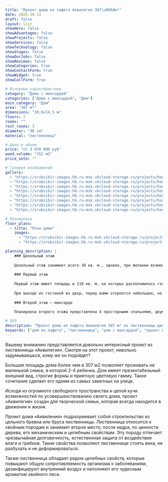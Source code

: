 ```yaml
---
title: "Проект дома из лафета Аквилегия 307\u00A0м²"
date: 2025-10-11
draft: false
layout: list
showHero: false
showAdvantages: false
showProjects: false
showServices: false
showTechnology: false
showStages: false
showOurJobs: false
showReviews: false
showCategories: true
showContactForm: true
showWidget: true
showCallForm: true

# Основные характеристики
category: "Дома с мансардой"
categories: ["Дома с мансардой", "Дом"]
main_category: "Дом"
area: "307 м²"
dimensions: "10,6x14,5 м"
floors: 2
rooms: ""
rest_rooms: 3
diameter: "38 см"
material: "лиственница"

# Цена и объем
price: "от 3 650 000 руб"
wood_volume: "352 м3"
price_note: ""

# Галерея изображений
gallery:
  - "https://srubsibir-images.hb.ru-msk.vkcloud-storage.ru/projects/houses/akvilegia-307/akvilegia-307-1.jpg"
  - "https://srubsibir-images.hb.ru-msk.vkcloud-storage.ru/projects/houses/akvilegia-307/akvilegia-307-2.jpg"
  - "https://srubsibir-images.hb.ru-msk.vkcloud-storage.ru/projects/houses/akvilegia-307/akvilegia-307-3.jpg"
  - "https://srubsibir-images.hb.ru-msk.vkcloud-storage.ru/projects/houses/akvilegia-307/akvilegia-307-4.jpg"
  - "https://srubsibir-images.hb.ru-msk.vkcloud-storage.ru/projects/houses/akvilegia-307/akvilegia-307-5.jpg"
  - "https://srubsibir-images.hb.ru-msk.vkcloud-storage.ru/projects/houses/akvilegia-307/akvilegia-307-6.jpg"
  - "https://srubsibir-images.hb.ru-msk.vkcloud-storage.ru/projects/houses/akvilegia-307/akvilegia-307-7.jpg"
  - "https://srubsibir-images.hb.ru-msk.vkcloud-storage.ru/projects/houses/akvilegia-307/akvilegia-307-8.jpg"

# Планировка
floor_plans:
  - title: "План дома"
    images:
      - "https://srubsibir-images.hb.ru-msk.vkcloud-storage.ru/projects/houses/akvilegia-307/akvilegia-307-7.jpg"
      - "https://srubsibir-images.hb.ru-msk.vkcloud-storage.ru/projects/houses/akvilegia-307/akvilegia-307-8.jpg"

planning_description: |
    ### Цокольный этаж
    
    Цокольный этаж занимает всего 30 кв. м., однако, при желании возможно его обустроить на всю площадь первого этажа, сделав там гараж на 2 автомобиля или несколько комнат с любимыми семейными развлечениями. Также, сюда выносятся все технические службы и центры коммуникаций.
    
    ### Первый этаж
    
    Первый этаж имеет площадь в 110 кв. м, на которых расположилась гостевая комната (15 м2), просторный санузел (12 м2), холл с двумя небольшими подсобными (11 м2), большая кухня (13 м2) и просто огромная гостиная (51 м2). Такая площадь основной комнаты просто создана для тех, кто не может жить без постоянного общения с друзьями и близкими, для тех, кому необходимо большое пространство для творчества или игры с детьми.
    
    При выходе из гостиной во двор, перед вами откроется небольшая, но уютная терраса, защищенная от дождя балконом второго этажа. Здесь легко можно устроить вечернее общение под ароматы жарящегося шашлыка.
    
    ### Второй этаж – мансарда
    
    Планировка второго этажа представлена 4 просторными спальнями, двумя санузлами, небольшим холлом и гардеробом. При желании, параметры комнат можно изменить под ваши данные.

# SEO
description: "Проект дома из лафета Аквилегия 307 м² из лиственницы диаметром 38 см. Большой дом с мансардой для семьи с 2-4 детьми с возможностью обустройства гаража."
keywords: ["дом из лафета", "лиственница", "дом с мансардой", "проект Аквилегия", "307 м²", "большой дом", "дом с гаражом"]
---
```


Вашему вниманию представляется довольно интересный проект из лиственницы «Аквилегия». Смотря на этот проект, невольно задумываешься, кому же он подойдет?

Большая площадь дома более чем в 307 м2 позволяет проживать не маленькой семье, в которой 2-4 ребенка. Дом имеет презентабельный внешний вид, строгие формы и приятную цветовую гамму. Такое сочетание сделает его одним из самых заметных на улице.

Исходя из огромного свободного пространства и целой кучи возможностей по усовершенствованию своего дома, проект «Аквилегия» создан для творческой семьи, которая всегда находится в движении и жизни.

Проект дома «Аквиления» подразумевает собой строительство из цельного бревна или бруса лиственницы. Лиственница относится к хвойным породам и занимает второе место, после кедра, по ценности дерева, его механическим и целебным свойствам. Эту породу отличает чрезвычайная долговечность, естественная защита от воздействия влаги и грибков. Такие свойства позволяют лиственнице стоять века, не разбухать и не деформироваться.

Также лиственница обладает рядом целебных свойств, которые повышают общую сопротивляемость организма к заболеваниям, дезинфицируют внутренний воздух и наполняют его чудесным ароматом хвойного леса.
